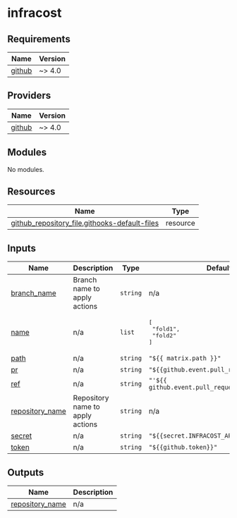# infracost

<!-- BEGINNING OF PRE-COMMIT-TERRAFORM DOCS HOOK -->
## Requirements

| Name | Version |
|------|---------|
| <a name="requirement_github"></a> [github](#requirement\_github) | ~> 4.0 |

## Providers

| Name | Version |
|------|---------|
| <a name="provider_github"></a> [github](#provider\_github) | ~> 4.0 |

## Modules

No modules.

## Resources

| Name | Type |
|------|------|
| [github_repository_file.githooks-default-files](https://registry.terraform.io/providers/integrations/github/latest/docs/resources/repository_file) | resource |

## Inputs

| Name | Description | Type | Default | Required |
|------|-------------|------|---------|:--------:|
| <a name="input_branch_name"></a> [branch\_name](#input\_branch\_name) | Branch name to apply actions | `string` | n/a | yes |
| <a name="input_name"></a> [name](#input\_name) | n/a | `list` | <pre>[<br>  "fold1",<br>  "fold2"<br>]</pre> | no |
| <a name="input_path"></a> [path](#input\_path) | n/a | `string` | `"${{ matrix.path }}"` | no |
| <a name="input_pr"></a> [pr](#input\_pr) | n/a | `string` | `"${{github.event.pull_request.number}}"` | no |
| <a name="input_ref"></a> [ref](#input\_ref) | n/a | `string` | `"'${{ github.event.pull_request.base.ref }}'"` | no |
| <a name="input_repository_name"></a> [repository\_name](#input\_repository\_name) | Repository name to apply actions | `string` | n/a | yes |
| <a name="input_secret"></a> [secret](#input\_secret) | n/a | `string` | `"${{secret.INFRACOST_API_KEY}}"` | no |
| <a name="input_token"></a> [token](#input\_token) | n/a | `string` | `"${{github.token}}"` | no |

## Outputs

| Name | Description |
|------|-------------|
| <a name="output_repository_name"></a> [repository\_name](#output\_repository\_name) | n/a |
<!-- END OF PRE-COMMIT-TERRAFORM DOCS HOOK -->
